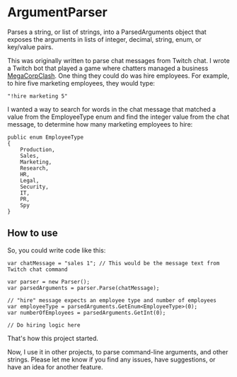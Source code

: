 # ArgumentParser

Parses a string, or list of strings, into a ParsedArguments object that exposes the arguments in lists of integer, decimal, string, enum, or key/value pairs.

This was originally written to parse chat messages from Twitch chat.
I wrote a Twitch bot that played a game where chatters managed a business [MegaCorpClash](https://github.com/ScottLilly/MegaCorpClash).
One thing they could do was hire employees.
For example, to hire five marketing employees, they would type:
```
"!hire marketing 5"
```

I wanted a way to search for words in the chat message that matched a value from the EmployeeType enum and find the integer value from the chat message, to determine how many marketing employees to hire:
```
public enum EmployeeType
{
    Production,
    Sales,
    Marketing,
    Research,
    HR,
    Legal,
    Security,
    IT,
    PR,
    Spy
}
```

## How to use

So, you could write code like this:
```
var chatMessage = "sales 1"; // This would be the message text from Twitch chat command

var parser = new Parser();
var parsedArguments = parser.Parse(chatMessage);

// "hire" message expects an employee type and number of employees
var employeeType = parsedArguments.GetEnum<EmployeeType>(0);
var numberOfEmployees = parsedArguments.GetInt(0);

// Do hiring logic here
```

That's how this project started.

Now, I use it in other projects, to parse command-line arguments, and other strings.
Please let me know if you find any issues, have suggestions, or have an idea for another feature.
